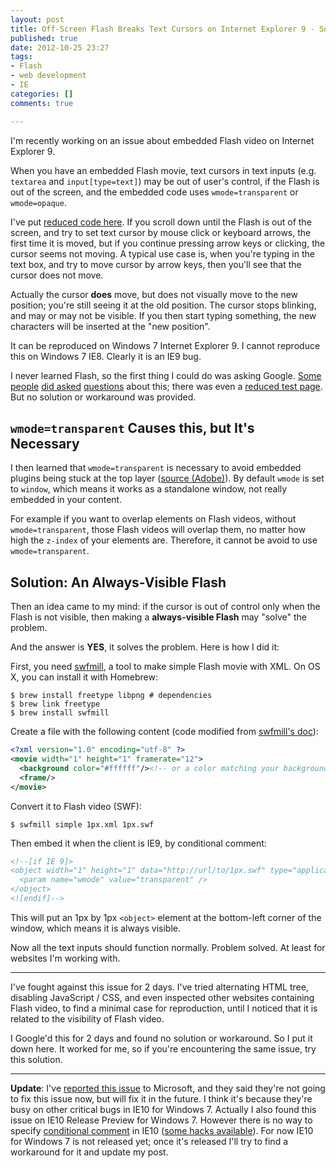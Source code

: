 ```yaml
---
layout: post
title: Off-Screen Flash Breaks Text Cursors on Internet Explorer 9 - Solution
published: true
date: 2012-10-25 23:27
tags:
- Flash
- web development
- IE
categories: []
comments: true

---
```



I'm recently working on an issue about embedded Flash video on Internet Explorer 9.

When you have an embedded Flash movie, text cursors in text inputs (e.g. `textarea` and `input[type=text]`) may be out of user's control, if the Flash is out of the screen, and the embedded code uses `wmode=transparent` or `wmode=opaque`.

I've put [reduced code here](http://jsfiddle.net/U8C4D/7/). If you scroll down until the Flash is out of the screen, and try to set text cursor by mouse click or keyboard arrows, the first time it is moved, but if you continue pressing arrow keys or clicking, the cursor seems not moving. A typical use case is, when you're typing in the text box, and try to move cursor by arrow keys, then you'll see that the cursor does not move. 

Actually the cursor **does** move, but does not visually move to the new position; you're still seeing it at the old position. The cursor stops blinking, and may or may not be visible. If you then start typing something, the new characters will be inserted at the "new position".

It can be reproduced on Windows 7 Internet Explorer 9. I cannot reproduce this on Windows 7 IE8. Clearly it is an IE9 bug.

I never learned Flash, so the first thing I could do was asking Google. [Some](http://www.codingforums.com/archive/index.php/t-139233.html) [people](http://forums.adobe.com/message/2689460) [did asked](http://www.winvistatips.com/rapid-beam-movements-html-textbox-t817450.html) [questions](http://answers.microsoft.com/en-us/ie/forum/ie9-windows_7/shockwave-flash-object-add-on-breaks-text-cursor/ac031a2e-426d-4274-9df5-11d3ad09452e) about this; there was even a [reduced test page](http://estrip.org/articles/read/paul/55536/Why_i_hate_IE_IE_flash_offscreen_wmode_transparent_cursor_bug.html). But no solution or workaround was provided.

<!-- more -->

## `wmode=transparent` Causes this, but It's Necessary

I then learned that `wmode=transparent` is necessary to avoid embedded plugins being stuck at the top layer ([source (Adobe)](http://helpx.adobe.com/x-productkb/multi/swf-file-ignores-stacking-order.html
)). By default `wmode` is set to `window`, which means it works as a standalone window, not really embedded in your content.

For example if you want to overlap elements on Flash videos, without `wmode=transparent`, those Flash videos will overlap them, no matter how high the `z-index` of your elements are. Therefore, it cannot be avoid to use `wmode=transparent`.

## Solution: An Always-Visible Flash

Then an idea came to my mind: if the cursor is out of control only when the Flash is not visible, then making a **always-visible Flash** may "solve" the problem.

And the answer is **YES**, it solves the problem. Here is how I did it:

First, you need [swfmill](http://swfmill.org), a tool to make simple Flash movie with XML. On OS X, you can install it with Homebrew:

    $ brew install freetype libpng # dependencies
    $ brew link freetype
    $ brew install swfmill

Create a file with the following content (code modified from [swfmill's doc](http://swfmill.org/doc/using-swfmill.html)):

```xml 1px.xml
<?xml version="1.0" encoding="utf-8" ?>
<movie width="1" height="1" framerate="12">
  <background color="#ffffff"/><!-- or a color matching your background color -->
  <frame/>
</movie>
```

Convert it to Flash video (SWF):

    $ swfmill simple 1px.xml 1px.swf

Then embed it when the client is IE9, by conditional comment:

```html
<!--[if IE 9]>
<object width="1" height="1" data="http://url/to/1px.swf" type="application/x-shockwave-flash" style="position: fixed; bottom: 0; left: 0;">
  <param name="wmode" value="transparent" />
</object>
<![endif]-->
```

This will put an 1px by 1px `<object>` element at the bottom-left corner of the window, which means it is always visible.

Now all the text inputs should function normally. Problem solved. At least for websites I'm working with.

---

I've fought against this issue for 2 days. I've tried alternating HTML tree, disabling JavaScript / CSS, and even inspected other websites containing Flash video, to find a minimal case for reproduction, until I noticed that it is related to the visibility of Flash video.

I Google'd this for 2 days and found no solution or workaround. So I put it down here. It worked for me, so if you're encountering the same issue, try this solution.

---

**Update**: I've [reported this issue](http://connect.microsoft.com/IE/feedback/details/770989/off-screen-flash-breaks-text-cursors-windows-7) to Microsoft, and they said they're not going to fix this issue now, but will fix it in the future. I think it's because they're busy on other critical bugs in IE10 for Windows 7. Actually I also found this issue on IE10 Release Preview for Windows 7. However there is no way to specify [conditional comment](http://msdn.microsoft.com/en-us/library/ie/hh801214.aspx) in IE10 ([some hacks available](http://www.impressivewebs.com/ie10-css-hacks/)). For now IE10 for Windows 7 is not released yet; once it's released I'll try to find a workaround for it and update my post.
